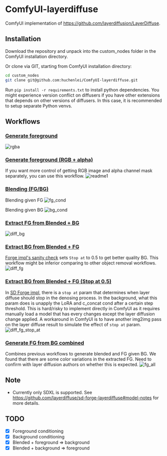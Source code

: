 # ComfyUI-layerdiffuse
ComfyUI implementation of https://github.com/layerdiffusion/LayerDiffuse.

## Installation
Download the repository and unpack into the custom_nodes folder in the ComfyUI installation directory.

Or clone via GIT, starting from ComfyUI installation directory:
```bash
cd custom_nodes
git clone git@github.com:huchenlei/ComfyUI-layerdiffuse.git
```

Run `pip install -r requirements.txt` to install python dependencies. You might experience version conflict on diffusers if you have other extensions
that depends on other versions of diffusers. In this case, it is recommended to setup separate Python venvs.

## Workflows
### [Generate foreground](https://github.com/huchenlei/ComfyUI-layerdiffuse/blob/main/examples/layer_diffusion_fg_example_rgba.json)
![rgba](https://github.com/huchenlei/ComfyUI-layerdiffuse/assets/20929282/5e6085e5-d997-4a0a-b589-257d65eb1eb2)

### [Generate foreground (RGB + alpha)](https://github.com/huchenlei/ComfyUI-layerdiffuse/blob/main/examples/layer_diffusion_fg_example.json)
If you want more control of getting RGB image and alpha channel mask separately, you can use this workflow.
![readme1](https://github.com/huchenlei/ComfyUI-layerdiffuse/assets/20929282/4825b81c-7089-4806-bce7-777229421707)

### [Blending (FG/BG)](https://github.com/huchenlei/ComfyUI-layerdiffuse/blob/main/examples/layer_diffusion_cond_example.json)
Blending given FG
![fg_cond](https://github.com/huchenlei/ComfyUI-layerdiffuse/assets/20929282/7f7dee80-6e57-4570-b304-d1f7e5dc3aad)

Blending given BG
![bg_cond](https://github.com/huchenlei/ComfyUI-layerdiffuse/assets/20929282/e3a79218-6123-453b-a54b-2f338db1c12d)

### [Extract FG from Blended + BG](https://github.com/huchenlei/ComfyUI-layerdiffuse/blob/main/examples/layer_diffusion_diff_fg.json)
![diff_bg](https://github.com/huchenlei/ComfyUI-layerdiffuse/assets/20929282/45c7207d-72ff-4fb0-9c91-687040781837)

### [Extract BG from Blended + FG](https://github.com/huchenlei/ComfyUI-layerdiffuse/blob/main/examples/layer_diffusion_diff_bg.json)
[Forge impl's sanity check](https://github.com/layerdiffuse/sd-forge-layerdiffuse#sanity-check) sets `Stop at` to 0.5 to get better quality BG.
This workflow might be inferior comparing to other object removal workflows.
![diff_fg](https://github.com/huchenlei/ComfyUI-layerdiffuse/assets/20929282/05a10add-68b0-473a-acee-5853e4720322)

### [Extract BG from Blended + FG (Stop at 0.5)](https://github.com/huchenlei/ComfyUI-layerdiffuse/blob/main/examples/layer_diffusion_diff_bg_stop_at.json)
In [SD Forge impl](https://github.com/layerdiffuse/sd-forge-layerdiffuse), there is a `stop at` param that determines when
layer diffuse should stop in the denosing process. In the background, what this param does is unapply the LoRA and c_concat cond after a certain step
threshold. This is hard/risky to implement directly in ComfyUI as it requires manually load a model that has every changes except the layer diffusion
change applied. A workaround in ComfyUI is to have another img2img pass on the layer diffuse result to simulate the effect of `stop at` param.
![diff_fg_stop_at](https://github.com/huchenlei/ComfyUI-layerdiffuse/assets/20929282/e383c9d3-2d47-40c2-b764-b0bd48243ee8)


### [Generate FG from BG combined](https://github.com/huchenlei/ComfyUI-layerdiffuse/blob/main/examples/layer_diffusion_cond_fg_all.json)
Combines previous workflows to generate blended and FG given BG. We found that there are some color variations in the extracted FG. Need to confirm
with layer diffusion authors on whether this is expected.
![fg_all](https://github.com/huchenlei/ComfyUI-layerdiffuse/assets/20929282/f4c18585-961a-473a-a616-aa3776bacd41)

## Note
- Currently only SDXL is supported. See https://github.com/layerdiffuse/sd-forge-layerdiffuse#model-notes for more details.

## TODO
- [x] Foreground conditioning
- [x] Background conditioning
- [x] Blended + foreground => background
- [x] Blended + background => foreground
